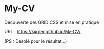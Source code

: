 # My-CV
Découverte des GRID CSS et mise en pratique

URL : https://kurner.github.io/My-CV/

(PS : Désolé pour le résultat...)
